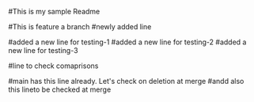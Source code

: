 
#This is my sample Readme

#This is feature a branch
#newly added line

#added a new line for testing-1
#added a new line for testing-2
#added a new line for testing-3

#line to check comaprisons

#main has this line already. Let's check on deletion at merge
#andd also this lineto be checked at merge

